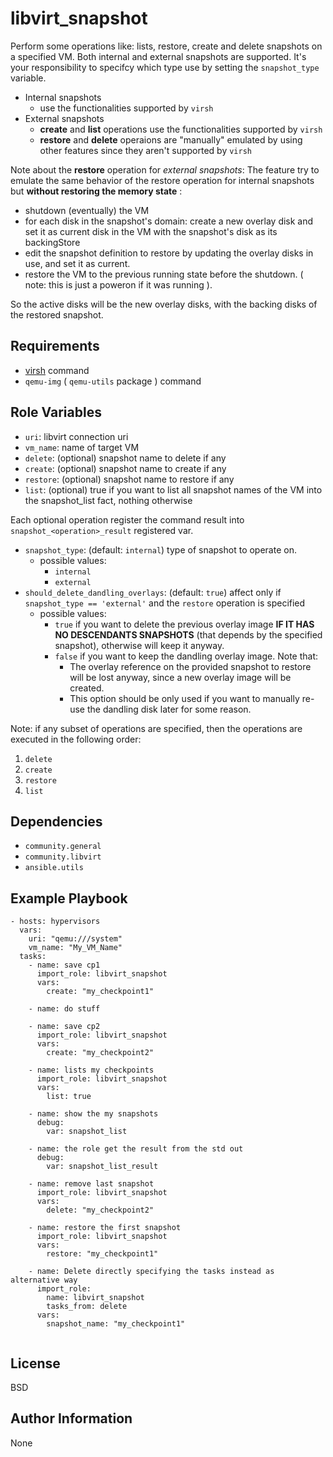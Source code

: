 libvirt_snapshot
=========

Perform some operations like: lists, restore, create and delete snapshots on a specified VM.
Both internal and external snapshots are supported. It's your responsibility to specifcy which type use by setting the `snapshot_type` variable.
- Internal snapshots
  - use the functionalities supported by `virsh`
- External snapshots
  - **create** and **list** operations use the functionalities supported by `virsh`
  - **restore** and **delete** operaions are "manually" emulated by using other features since they aren't supported by `virsh`

Note about the **restore** operation for _external snapshots_:
The feature try to emulate the same behavior of the restore operation for internal snapshots but **without restoring the memory state** :
 - shutdown (eventually) the VM 
 - for each disk in the snapshot's domain: create a new overlay disk and set it as current disk in the VM with the snapshot's disk as its backingStore
 - edit the snapshot definition to restore by updating the overlay disks in use, and set it as current.
 - restore the VM to the previous running state before the shutdown. ( note: this is just a poweron if it was running ).
 
 So the active disks will be the new overlay disks, with the backing disks of the restored snapshot.


Requirements
------------

- [virsh](https://www.libvirt.org/manpages/virsh.html) command
- `qemu-img` ( `qemu-utils` package ) command

Role Variables
--------------

- `uri`: libvirt connection uri 
- `vm_name`: name of target VM
- `delete`: (optional) snapshot name to delete if any
- `create`: (optional) snapshot name to create if any
- `restore`: (optional) snapshot name to restore if any
- `list`: (optional) true if you want to list all snapshot names of the VM into the snapshot_list fact, nothing otherwise

Each optional operation register the command result into `snapshot_<operation>_result` registered var.

- `snapshot_type`: (default: `internal`) type of snapshot to operate on.
  - possible values:
    - `internal`
    - `external`
- `should_delete_dandling_overlays`: (default: `true`) affect only if `snapshot_type == 'external'` and the `restore` operation is specified
  - possible values:
    - `true` if you want to delete the previous overlay image **IF IT HAS NO DESCENDANTS SNAPSHOTS** (that depends by the specified snapshot), otherwise will keep it anyway.
    - `false` if you want to keep the dandling overlay image.
      Note that:
      - The overlay reference on the provided snapshot to restore will be lost anyway, since a new overlay image will be created.
      - This option should be only used if you want to manually re-use the dandling disk later for some reason.

Note: if any subset of operations are specified, then the operations are executed in the following order:
1. `delete`
2. `create`
3. `restore`
4. `list`

Dependencies
------------

- `community.general`
- `community.libvirt`
- `ansible.utils`


Example Playbook
----------------
```
- hosts: hypervisors
  vars:
    uri: "qemu:///system"
    vm_name: "My_VM_Name"
  tasks:
    - name: save cp1
      import_role: libvirt_snapshot
      vars:
        create: "my_checkpoint1"

    - name: do stuff

    - name: save cp2
      import_role: libvirt_snapshot
      vars:
        create: "my_checkpoint2"

    - name: lists my checkpoints
      import_role: libvirt_snapshot
      vars:
        list: true
    
    - name: show the my snapshots
      debug:
        var: snapshot_list

    - name: the role get the result from the std out
      debug:
        var: snapshot_list_result
      
    - name: remove last snapshot
      import_role: libvirt_snapshot
      vars:
        delete: "my_checkpoint2"

    - name: restore the first snapshot
      import_role: libvirt_snapshot
      vars:
        restore: "my_checkpoint1"
    
    - name: Delete directly specifying the tasks instead as alternative way
      import_role:
        name: libvirt_snapshot
        tasks_from: delete
      vars:
        snapshot_name: "my_checkpoint1"
    
```
License
-------

BSD

Author Information
------------------
None
